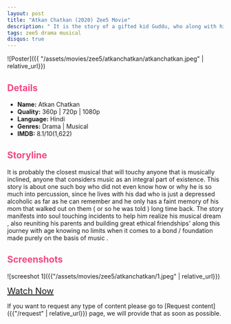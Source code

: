 ```yaml
---
layout: post
title: "Atkan Chatkan (2020) Zee5 Movie"
description: " It is the story of a gifted kid Guddu, who along with his street kid friends, forms a band to win a prestigious musical competition without using conventional instruments and unites his separated musician parents. "
tags: zee5 drama musical
disqus: true
---
```

<style>
h2{
    color:#F24784;
}
</style>

![Poster]({{ "/assets/movies/zee5/atkanchatkan/atkanchatkan.jpeg" | relative_url}})

## Details

* **Name:** Atkan Chatkan
* **Quality:** 360p \| 720p \| 1080p
* **Language:** Hindi
* **Genres:**  Drama \| Musical
* **IMDB:**  8.1/10(1,622)

## Storyline

It is probably the closest musical that will touchy anyone that is musically inclined, anyone that considers music as an integral part of existence. This story is about one such boy who did not even know how or why he is so much into percussion, since he lives with his dad who is just a depressed alcoholic as far as he can remember and he only has a faint memory of his mom that walked out on them ( or so he was told ) long time back. The story manifests into soul touching incidents to help him realize his musical dream , also reuniting his parents and building great ethical friendships' along this journey with age knowing no limits when it comes to a bond / foundation made purely on the basis of music .

## Screenshots

![screeshot 1]({{"/assets/movies/zee5/atkanchatkan/1.jpeg" | relative_url}})
<br>
<!-- ![screeshot 2]({{"/assets/movies/zee5/atkanchatkan/2.jpg" | relative_url}})
<br>
![screeshot 3]({{"/assets/movies/zee5/atkanchatkan/3.jpg" | relative_url}})
<br> -->

<a class="btn card_btn" href="{{ '/movies/zee5/atkanchatkan' | relative_url}}" style="font-size:20px" target="_blank">Watch Now</a>

If you want to request any type of content please go to [Request content]({{"/request" | relative_url}}) page, we will provide that as soon as possible.
